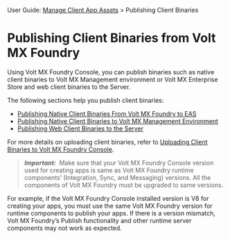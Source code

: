                               

User Guide: [Manage Client App Assets](Manage_Client_App_Assets.md) > Publishing Client Binaries

Publishing Client Binaries from Volt MX Foundry
==============================================

Using Volt MX Foundry Console, you can publish binaries such as native client binaries to Volt MX Management environment or Volt MX Enterprise Store and web client binaries to the Server.

The following sections help you publish client binaries:

*   [Publishing Native Client Binaries From Volt MX Foundry to EAS](EnterpriseAppStore.md#publishing-apps-to-eas-app-server)
*   [Publishing Native Client Binaries to Volt MX Management Environment](Publish_Native_Client.md)
*   [Publishing Web Client Binaries to the Server](Publishing_Service_Web_Client.md#How)

For more details on uploading client binaries, refer to [Uploading Client Binaries to Volt MX Foundry Console](Upload_Client_Binaries.md#Uploadin).

> **_Important:_**  Make sure that your Volt MX Foundry Console version used for creating apps is same as Volt MX Foundry runtime components’ (Integration, Sync, and Messaging) versions. All the components of Volt MX Foundry must be upgraded to same versions.  
  
For example, if the Volt MX Foundry Console installed version is V8 for creating your apps, you must use the same Volt MX Foundry version for runtime components to publish your apps. If there is a version mismatch, Volt MX Foundry’s Publish functionality and other runtime server components may not work as expected.
